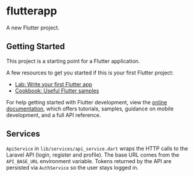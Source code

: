 # flutterapp

A new Flutter project.

## Getting Started

This project is a starting point for a Flutter application.

A few resources to get you started if this is your first Flutter project:

- [Lab: Write your first Flutter app](https://docs.flutter.dev/get-started/codelab)
- [Cookbook: Useful Flutter samples](https://docs.flutter.dev/cookbook)

For help getting started with Flutter development, view the
[online documentation](https://docs.flutter.dev/), which offers tutorials,
samples, guidance on mobile development, and a full API reference.

## Services

`ApiService` in `lib/services/api_service.dart` wraps the HTTP calls to the
Laravel API (login, register and profile). The base URL comes from the
`API_BASE_URL` environment variable. Tokens returned by the API are persisted via
`AuthService` so the user stays logged in.

